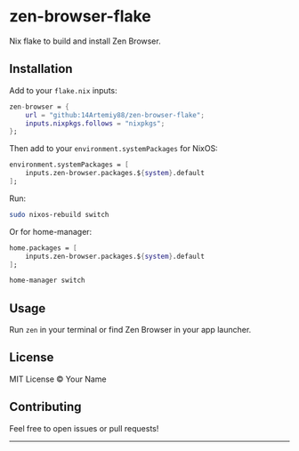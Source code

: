 # zen-browser-flake

Nix flake to build and install Zen Browser.

## Installation

Add to your `flake.nix` inputs:

```nix
zen-browser = {
    url = "github:14Artemiy88/zen-browser-flake";
    inputs.nixpkgs.follows = "nixpkgs";
};
```

Then add to your `environment.systemPackages` for NixOS:

```nix
environment.systemPackages = [
    inputs.zen-browser.packages.${system}.default
];
```


Run:

```bash
sudo nixos-rebuild switch
```

Or for home-manager:

```nix
home.packages = [ 
    inputs.zen-browser.packages.${system}.default
];
```

```bash
home-manager switch
```



## Usage

Run `zen` in your terminal or find Zen Browser in your app launcher.

## License

MIT License © Your Name

## Contributing

Feel free to open issues or pull requests!

---